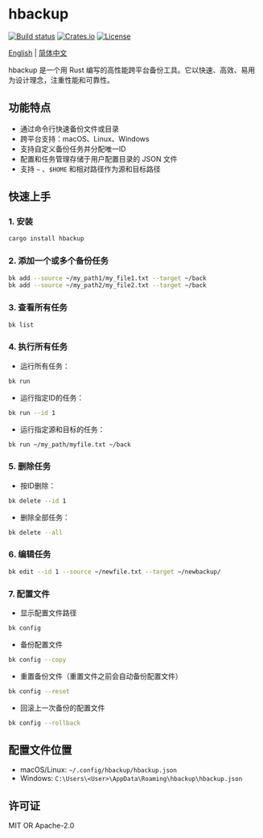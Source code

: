# hbackup

[![Build status](https://github.com/asthetik/hbackup/workflows/build/badge.svg)](https://github.com/asthetik/hbackup/actions)
[![Crates.io](https://img.shields.io/crates/v/hbackup.svg)](https://crates.io/crates/hbackup)
[![License](https://img.shields.io/badge/license-MIT%20OR%20Apache--2.0-blue.svg)](./LICENSE)

[English](./README.md) | [简体中文](./README.zh-CN.md)

hbackup 是一个用 Rust 编写的高性能跨平台备份工具。它以快速、高效、易用为设计理念，注重性能和可靠性。

## 功能特点

- 通过命令行快速备份文件或目录
- 跨平台支持：macOS、Linux、Windows
- 支持自定义备份任务并分配唯一ID
- 配置和任务管理存储于用户配置目录的 JSON 文件
- 支持 `~` 、`$HOME` 和相对路径作为源和目标路径

## 快速上手

### 1. 安装

```sh
cargo install hbackup
```

### 2. 添加一个或多个备份任务

```sh
bk add --source ~/my_path1/my_file1.txt --target ~/back
bk add --source ~/my_path2/my_file2.txt --target ~/back
```

### 3. 查看所有任务

```sh
bk list
```

### 4. 执行所有任务

- 运行所有任务：

```sh
bk run
```

- 运行指定ID的任务：

```sh
bk run --id 1
```

- 运行指定源和目标的任务：

```sh
bk run ~/my_path/myfile.txt ~/back
```

### 5. 删除任务

- 按ID删除：

```sh
bk delete --id 1
```

- 删除全部任务：

```sh
bk delete --all
```

### 6. 编辑任务

```sh
bk edit --id 1 --source ~/newfile.txt --target ~/newbackup/
```

### 7. 配置文件

- 显示配置文件路径

```sh
bk config
```

- 备份配置文件

```sh
bk config --copy
```

- 重置备份文件（重置文件之前会自动备份配置文件）

```sh
bk config --reset
```

- 回滚上一次备份的配置文件

```sh
bk config --rollback
```

## 配置文件位置

- macOS/Linux: `~/.config/hbackup/hbackup.json`
- Windows: `C:\Users\<User>\AppData\Roaming\hbackup\hbackup.json`

## 许可证

MIT OR Apache-2.0
